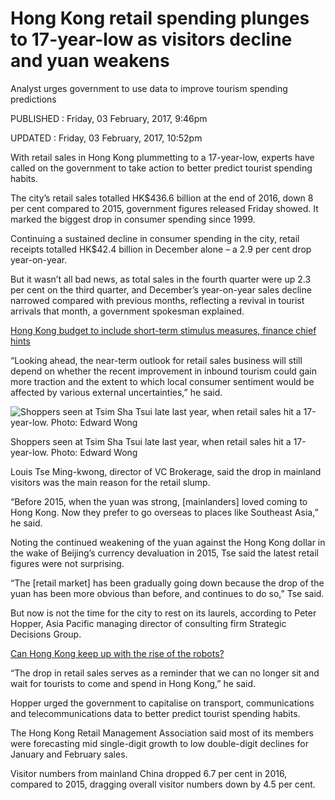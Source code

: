 Hong Kong retail spending plunges to 17-year-low as visitors decline and yuan weakens
=====================================================================================

Analyst urges government to use data to improve tourism spending
predictions

PUBLISHED : Friday, 03 February, 2017, 9:46pm

UPDATED : Friday, 03 February, 2017, 10:52pm

With retail sales in Hong Kong plummetting to a 17-year-low, experts
have called on the government to take action to better predict tourist
spending habits.

The city’s retail sales totalled HK$436.6 billion at the end of 2016,
down 8 per cent compared to 2015, government figures released Friday
showed. It marked the biggest drop in consumer spending since 1999.

Continuing a sustained decline in consumer spending in the city, retail
receipts totalled HK$42.4 billion in December alone – a 2.9 per cent
drop year-on-year.

But it wasn’t all bad news, as total sales in the fourth quarter were up
2.3 per cent on the third quarter, and December’s year-on-year sales
decline narrowed compared with previous months, reflecting a revival in
tourist arrivals that month, a government spokesman explained.  

[Hong Kong budget to include short-term stimulus measures, finance chief
hints](http://www.scmp.com/news/hong-kong/economy/article/2066239/hong-kong-budget-include-short-term-stimulus-measures)

“Looking ahead, the near-term outlook for retail sales business will
still depend on whether the recent improvement in inbound tourism could
gain more traction and the extent to which local consumer sentiment
would be affected by various external uncertainties,” he said.

![](http://www.scmp.com/sites/default/files/styles/660x385/public/images/methode/2017/02/03/e321e44a-e9fe-11e6-925a-a992a025ddf7_660x385.JPG?itok=8kvU9Tod "Shoppers seen at Tsim Sha Tsui late last year, when retail sales hit a 17-year-low. Photo: Edward Wong")

Shoppers seen at Tsim Sha Tsui late last year, when retail sales hit a
17-year-low. Photo: Edward Wong

Louis Tse Ming-kwong, director of VC Brokerage, said the drop in
mainland visitors was the main reason for the retail slump.

“Before 2015, when the yuan was strong, \[mainlanders\] loved coming to
Hong Kong. Now they prefer to go overseas to places like Southeast
Asia,” he said.

Noting the continued weakening of the yuan against the Hong Kong dollar
in the wake of Beijing’s currency devaluation in 2015, Tse said the
latest retail figures were not surprising.

“The \[retail market\] has been gradually going down because the drop of
the yuan has been more obvious than before, and continues to do so,” Tse
said.

But now is not the time for the city to rest on its laurels, according
to Peter Hopper, Asia Pacific managing director of consulting firm
Strategic Decisions Group.

[Can Hong Kong keep up with the rise of the
robots?](http://www.scmp.com/news/hong-kong/economy/article/2065431/can-hong-kong-keep-rise-robots)

“The drop in retail sales serves as a reminder that we can no longer sit
and wait for tourists to come and spend in Hong Kong,” he said.

Hopper urged the government to capitalise on transport, communications
and telecommunications data to better predict tourist spending habits.

The Hong Kong Retail Management Association said most of its members
were forecasting mid single-digit growth to low double-digit declines
for January and February sales.

Visitor numbers from mainland China dropped 6.7 per cent in 2016,
compared to 2015, dragging overall visitor numbers down by 4.5 per cent.




